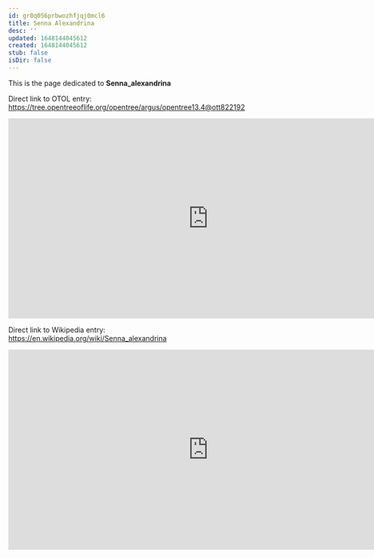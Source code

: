 ```yaml
---
id: gr0q056prbwozhfjqj0mcl6
title: Senna Alexandrina
desc: ''
updated: 1648144045612
created: 1648144045612
stub: false
isDir: false
---
```

This is the page dedicated to **Senna_alexandrina**


Direct link to OTOL entry: https://tree.opentreeoflife.org/opentree/argus/opentree13.4@ott822192



<html>
    <body>
    <iframe src="https://tree.opentreeoflife.org/opentree/argus/opentree13.4@ott822192"
    width="800" height="400" frameborder="0" allowfullscreen> </iframe>
    </body>
</html>
    


Direct link to Wikipedia entry: https://en.wikipedia.org/wiki/Senna_alexandrina



<html>
    <body>
    <iframe src="https://en.wikipedia.org/wiki/Senna_alexandrina"
    width="800" height="400" frameborder="0" allowfullscreen> </iframe>
    </body>
</html>
    
